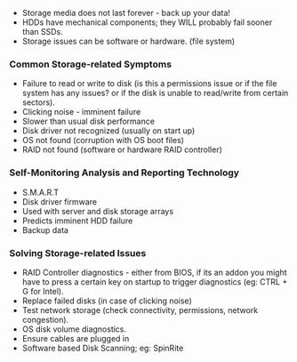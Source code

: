 
- Storage media does not last forever - back up your data\!
- HDDs have mechanical components; they WILL probably fail sooner than SSDs.
- Storage issues can be software or hardware. (file system)

### Common Storage-related Symptoms

- Failure to read or write to disk (is this a permissions issue or if the file system has any issues? or if the disk is unable to read/write from certain sectors).
- Clicking noise - imminent failure
- Slower than usual disk performance
- Disk driver not recognized (usually on start up)
- OS not found (corruption with OS boot files)
- RAID not found (software or hardware RAID controller)

### Self-Monitoring Analysis and Reporting Technology

- S.M.A.R.T
- Disk driver firmware
- Used with server and disk storage arrays
- Predicts imminent HDD failure
- Backup data

### Solving Storage-related Issues

- RAID Controller diagnostics - either from BIOS, if its an addon you might have to press a certain key on startup to trigger diagnostics (eg: CTRL + G for Intel).
- Replace failed disks (in case of clicking noise)
- Test network storage (check connectivity, permissions, network congestion).
- OS disk volume diagnostics.
- Ensure cables are plugged in
- Software based Disk Scanning; eg: SpinRite
